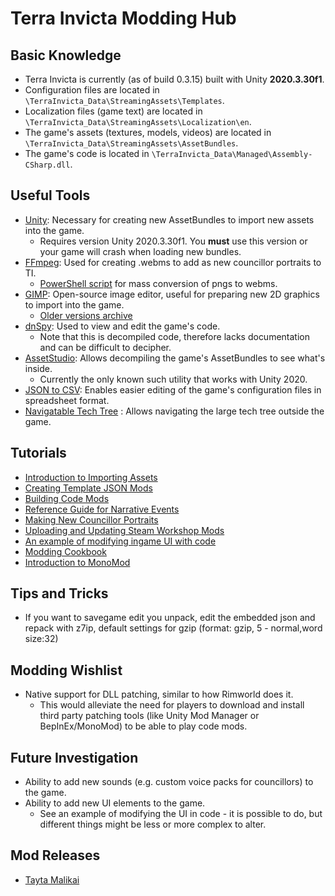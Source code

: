 # Terra Invicta Modding Hub

## Basic Knowledge
- Terra Invicta is currently (as of build 0.3.15) built with Unity **2020.3.30f1**.
- Configuration files are located in `\TerraInvicta_Data\StreamingAssets\Templates`.
- Localization files (game text) are located in `\TerraInvicta_Data\StreamingAssets\Localization\en`.
- The game's assets (textures, models, videos) are located in `\TerraInvicta_Data\StreamingAssets\AssetBundles`.
- The game's code is located in `\TerraInvicta_Data\Managed\Assembly-CSharp.dll`.

## Useful Tools
- [Unity](https://unity3d.com/get-unity/download/archive): Necessary for creating new AssetBundles to import new assets into the game.
  - Requires version Unity 2020.3.30f1. You **must** use this version or your game will crash when loading new bundles.
- [FFmpeg](https://www.ffmpeg.org/download.html): Used for creating .webms to add as new councillor portraits to TI.
  - [PowerShell script](mods/tayta/anime-councilors/waifu2vid.ps1) for mass conversion of pngs to webms.
- [GIMP](https://www.gimp.org/downloads/): Open-source image editor, useful for preparing new 2D graphics to import into the game.
  - [Older versions archive](https://download.gimp.org/pub/gimp/)
- [dnSpy](https://github.com/dnSpy/dnSpy/releases): Used to view and edit the game's code.
  - Note that this is decompiled code, therefore lacks documentation and can be difficult to decipher.
- [AssetStudio](https://github.com/Perfare/AssetStudio/releases): Allows decompiling the game's AssetBundles to see what's inside.
  - Currently the only known such utility that works with Unity 2020.
- [JSON to CSV](http://www.convertcsv.com/json-to-csv.htm): Enables easier editing of the game's configuration files in spreadsheet format.
- [Navigatable Tech Tree](https://rookiv.github.io/terra-invicta/) : Allows navigating the large tech tree outside the game.

## Tutorials
- [Introduction to Importing Assets](tutorials/Custom%20Orgs.md)
- [Creating Template JSON Mods](https://github.com/TROYTRON/ti-mods/blob/main/tutorials/Create_Template_JSON_mod.md)
- [Building Code Mods](/tutorials/code-mods-with-umm.md)
- [Reference Guide for Narrative Events](https://docs.google.com/document/d/1s3x96SyjvKFwx3pRSaMS7Zjo3FLwVVSLzSWzidT4CEo/edit)
- [Making New Councillor Portraits](tutorials/Councillor%20Portraits.md)
- [Uploading and Updating Steam Workshop Mods](https://github.com/TROYTRON/ti-mods/blob/main/tutorials/Uploading%20and%20Updating%20Workshop%20Mod.md)
- [An example of modifying ingame UI with code](tutorials/IntroToUI.md)
- [Modding Cookbook](cookbook/cookbook.md)
- [Introduction to MonoMod](tutorials/MonoMod%20Guide.md)

## Tips and Tricks
- If you want to savegame edit you unpack, edit the embedded json and repack with z7ip, default settings for gzip (format: gzip, 5 - normal,word size:32)

## Modding Wishlist
- Native support for DLL patching, similar to how Rimworld does it.
  - This would alleviate the need for players to download and install third party patching tools (like Unity Mod Manager or BepInEx/MonoMod) to be able to play code mods.

## Future Investigation
- Ability to add new sounds (e.g. custom voice packs for councillors) to the game.
- Ability to add new UI elements to the game.
  - See an example of modifying the UI in code - it is possible to do, but different things might be less or more complex to alter.

## Mod Releases
- [Tayta Malikai](mods/tayta/Tayta's%20Mods.md)
